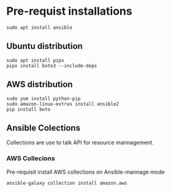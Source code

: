 
# Pre-requist installations

```
sudo apt install ansible
```

## Ubuntu distribution

```
sudo apt install pipx
pipx install boto3 --include-deps
```

## AWS distribution

```
sudo yum install python-pip
sudo amazon-linux-extras install ansible2
pip install boto 
```

## Ansible Colections

Collections are use to talk API for resource mannagement.

### AWS Collecions

Pre-requisit install AWS collections on Ansible-mannage mode

```
ansible-galaxy collection install amazon.aws
```
